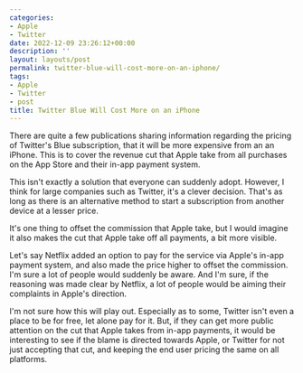 ```yaml
---
categories:
- Apple
- Twitter
date: 2022-12-09 23:26:12+00:00
description: ''
layout: layouts/post
permalink: twitter-blue-will-cost-more-on-an-iphone/
tags:
- Apple
- Twitter
- post
title: Twitter Blue Will Cost More on an iPhone
---
```


There are quite a few publications sharing information regarding the pricing of Twitter's Blue subscription, that it will be more expensive from an an iPhone. This is to cover the revenue cut that Apple take from all purchases on the App Store and their in-app payment system.

This isn't exactly a solution that everyone can suddenly adopt. However, I think for large companies such as Twitter, it's a clever decision. That's as long as there is an alternative method to start a subscription from another device at a lesser price.

It's one thing to offset the commission that Apple take, but I would imagine it also makes the cut that Apple take off all payments, a bit more visible.

Let's say Netflix added an option to pay for the service via Apple's in-app payment system, and also made the price higher to offset the commission. I'm sure a lot of people would suddenly be aware. And I'm sure, if the reasoning was made clear by Netflix, a lot of people would be aiming their complaints in Apple's direction.

I'm not sure how this will play out. Especially as to some, Twitter isn't even a place to be for free, let alone pay for it. But, if they can get more public attention on the cut that Apple takes from in-app payments, it would be interesting to see if the blame is directed towards Apple, or Twitter for not just accepting that cut, and keeping the end user pricing the same on all platforms.